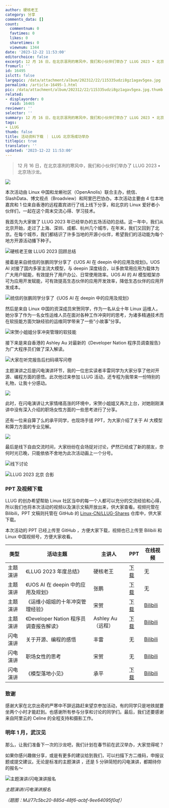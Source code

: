 ```yaml
---
author: 硬核老王
category: 分享
comments_data: []
count:
  commentnum: 0
  favtimes: 0
  likes: 0
  sharetimes: 0
  viewnum: 1344
date: '2023-12-22 11:53:00'
editorchoice: false
excerpt: 12 月 16 日，在北京凛冽的寒风中，我们和小伙伴们举办了 LLUG 2023 • 北京场沙龙。
fromurl: ''
id: 16495
islctt: false
largepic: /data/attachment/album/202312/22/115335udzi8gz1agav5gea.jpg
permalink: /article-16495-1.html
pic: /data/attachment/album/202312/22/115335udzi8gz1agav5gea.jpg.thumb.jpg
related:
- displayorder: 0
  raid: 16465
reviewer: ''
selector: ''
summary: 12 月 16 日，在北京凛冽的寒风中，我们和小伙伴们举办了 LLUG 2023 • 北京场沙龙。
tags:
- LLUG
thumb: false
title: 活动资料下载 ｜ LLUG 北京场成功举办
titlepic: true
translator: ''
updated: '2023-12-22 11:53:00'
---
```



> 
> 12 月 16 日，在北京凛冽的寒风中，我们和小伙伴们举办了 LLUG 2023 • 北京场沙龙。
> 
> 
> 


![](/data/attachment/album/202312/22/115335udzi8gz1agav5gea.jpg)


本次活动由 Linux 中国和龙蜥社区（OpenAnolis）联合主办，统信、SlashData、博文视点（Broadview）和阿里巴巴协办。本次活动主要由 4 位本地嘉宾和 1 位来自香港的远程嘉宾进行了线上线下分享，和北京的 Linux 爱好者小伙伴们，一起在这个周末交流心得、学习技术。


我首先为大家做了 LLUG 2023 年已经举办的五场活动的总结。这一年中，我们从北京开始，走过了上海、深圳、成都、杭州几个城市，在年末，我们又回到了北京。在每个城市，我们都结识了许多当地的开源小伙伴，希望我们的活动能为每个地方开源活动播下种子。


![硬核老王做 LLUG 2023 回顾总结](/data/attachment/album/202312/22/113822vqkykqr9331ksk99.jpg)


接着是来自统信的张鹏同学分享了《UOS AI 在 deepin 中的应用及规划》。UOS AI 对接了国内多家主流大模型，与 deepin 深度结合，以多款常用应用为载体为广大用户赋能，有效提升了用户办公、日常使用效率。UOS AI 的 AI 模型框架亦可为应用开发赋能，可有效提高生态伙伴的应用开发效率，降低生态伙伴的应用开发成本。


![统信的张鹏同学分享了《UOS AI 在 deepin 中的应用及规划》](/data/attachment/album/202312/22/113851x5ol9g9gkml5j4kq.jpg)


然后是来自 Linux 中国的资深成员宋贺同学，作为一名从业十年 Linux 运维人，她分享了作为一名女性运维人员在面对各种工作冲突时的思考，为诸多精通技术而在软技能方面欠缺经验的运维同学带来了一些“小故事”分享。


![宋贺小姐姐分享冲突管理的软技能](/data/attachment/album/202312/22/114134ftx4g1jtjtjg5jrj.jpg)


接下来是来自香港的 Ashley Au 对最新的《Developer Nation 程序员调查报告》为广大程序员们做了深入解读。


![大家在听完报告后扫码填写问卷](/data/attachment/album/202312/22/114408xqfjnf1658qqh5jn.jpg)


主题演讲之后是闪电演讲环节，我的一位忠实读者丰雷同学为大家分享了他对开源、编程方面的感悟。此次他过来参加 LLUG 活动，还专程为我带来一份特别的礼物，让我十分感动。


![](/data/attachment/album/202312/22/114432gzffzit22kiffekf.jpg)


此时，在闪电演讲让大家情绪高涨的环境中，宋贺小姐姐又再次上台，对她刚刚演讲中没有深入介绍的职场女性方面的一些思考进行了分享。


还有一位来自算了么的承平同学，也现场手搓 PPT，为大家介绍了关于 AI 大模型和算力方面的专业见解。


![](/data/attachment/album/202312/22/114502l38n7476l3l30540.jpg)


最后是线下自由交流时间，大家纷纷在会场捉对讨论，俨然已经成了新的朋友，奈何时光已晚，只能依依不舍地为此次活动画上一个分号。


![线下讨论](/data/attachment/album/202312/22/114548ium77m6scdcmzxi7.jpg)


![LLUG 2023 北京 合影](/data/attachment/album/202312/22/114628lwanoq1gqhcecewz.jpg)


### PPT 及视频下载


LLUG 的创办希望帮助 Linux 社区当中的每一个人都可以充分的交流经验和心得，所以我们也将本次活动的视频以及演示文稿开放出来，供大家查看。视频托管在 Bilibili，PPT 文稿则托管在 GitHub 的 [Linux-CN/LLUG-Shares](https://github.com/Linux-CN/LLUG-Shares/tree/main/Hangzhou/2023.11-ChengXiKeChuangDaZouLang) 仓库中，供大家下载。


本次活动的 PPT 已经上传至 GitHub ，方便大家下载，视频也已上传至 Bilibili 和 Linux 中国视频号，方便大家收看。




| 类型 | 活动主题 | 主讲人 | PPT | 在线视频 |
| --- | --- | --- | --- | --- |
| 主题演讲 | 《LLUG 2023 年度总结》 | 硬核老王 | [下载](https://github.com/Linux-CN/LLUG-Shares/blob/main/Beijing/2023.12-WangJing/LLUG%202023.pdf) | 无 |
| 主题演讲 | 《UOS AI 在 deepin 中的应用及规划》 | 张鹏 | [下载](https://github.com/Linux-CN/LLUG-Shares/blob/main/Beijing/2023.12-WangJing/UOS%20AI%E7%B3%BB%E5%88%97%E4%BA%A7%E5%93%81%E4%BB%8B%E7%BB%8D.pdf) | 无 |
| 主题演讲 | 《运维小姐姐的十年冲突管理经验》 | 宋贺 | [下载](https://github.com/Linux-CN/LLUG-Shares/blob/main/Beijing/2023.12-WangJing/%E8%BF%90%E7%BB%B4%E5%B0%8F%E5%A7%90%E5%A7%90%E7%9A%84%E5%8D%81%E5%B9%B4%E5%86%B2%E7%AA%81%E7%AE%A1%E7%90%86%E7%BB%8F%E9%AA%8C.pdf) | [Bilibili](https://www.bilibili.com/video/BV1MC4y1M7N4/) |
| 主题演讲 | 《Developer Nation 程序员调查报告解读》 |  Ashley Au（远程） | [下载](https://github.com/Linux-CN/LLUG-Shares/blob/main/Beijing/2023.12-WangJing/Developer%20Nation%20%E7%A8%8B%E5%BA%8F%E5%91%98%E8%B0%83%E6%9F%A5%E6%8A%A5%E5%91%8A%E8%A7%A3%E8%AF%BB.pdf) | [Bilibili](https://www.bilibili.com/video/BV1De41167mh/) |
| 闪电演讲 | 关于开源、编程的感悟 | 丰雷 | 无 | [Bilibili](https://www.bilibili.com/video/BV1KN4y187nF/) |
| 闪电演讲 | 职场女性的思考 | 宋贺 | 无 | [Bilibili](https://www.bilibili.com/video/BV1Si4y1a7cq/) |
| 闪电演讲 | 《模型落地小见》 | 承平 | [下载](https://fizuclq6u3i.feishu.cn/wiki/FPoTwadvoiko2RknaAxcabl7nqk) | [Bilibili](https://www.bilibili.com/video/BV1Pe41187Lj/) |


### 致谢


感谢大家在北京出奇的严寒中不辞远路赶来望京参加活动，有的同学只是地铁就要坐两个小时才能赶到。也感谢所有参与分享和讨论的同学们。最后，我们还要感谢来自阿里云的 Celine 的全程支持和摄影工作。


### 明年 1 月，武汉见


那么，让我们准备下一次的沙龙吧，我们计划在春节前在武汉举办，大家觉得呢？


如果你感兴趣做分享，或是有更多的建议给到我们，可以扫描下方二维码，申报议题或提交建议。无论是标准的主题演讲 ，还是 5 分钟简短的闪电演讲，都期待你的报名～


![主题演讲/闪电演讲报名](/data/attachment/album/202311/26/181908ft1hxqqbm9nh4nex.png "主题演讲/闪电演讲报名")


*主题演讲/闪电演讲报名*


 


*（题图：MJ/77c5bc20-885d-48f6-acbf-9ee64095f0af）*